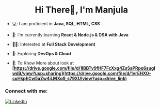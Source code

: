 <h1 align="center">Hi There👋, I'm Manjula</h1>

- 💻: I am proficient in **Java, SQL, HTML, CSS**

- 🌱: I’m currently learning **React & Node.js & DSA with Java**

- 👩‍💻: Interested at **Full Stack Development**

- 🧠: Exploring **DevOps & Cloud**

- 📄: To Know More about look at **[https://drive.google.com/file/d/1IBBTv9fHF7FcXxg4ZsSaPRpq6sugIwdB/view?usp=sharing](https://drive.google.com/file/d/1vrEHXO-cuHkphCw5aZw4jLMXq9_s79XU/view?usp=drive_link)**

<h3 align="left">Connect with me:</h3>
<p align="left">
</p>

<a href="https://www.linkedin.com/in/manjula-seeke-0731302b8/" target="_blank">
  <img src="https://img.shields.io/badge/LinkedIn-blue?style=for-the-badge&logo=linkedin&logoColor=white" alt="LinkedIn">
</a>

